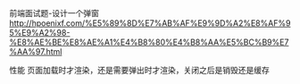 前端面试题-设计一个弹窗 http://hpoenixf.com/%E5%89%8D%E7%AB%AF%E9%9D%A2%E8%AF%95%E9%A2%98-%E8%AE%BE%E8%AE%A1%E4%B8%80%E4%B8%AA%E5%BC%B9%E7%AA%97.html


性能
页面加载时才渲染，还是需要弹出时才渲染，关闭之后是销毁还是缓存